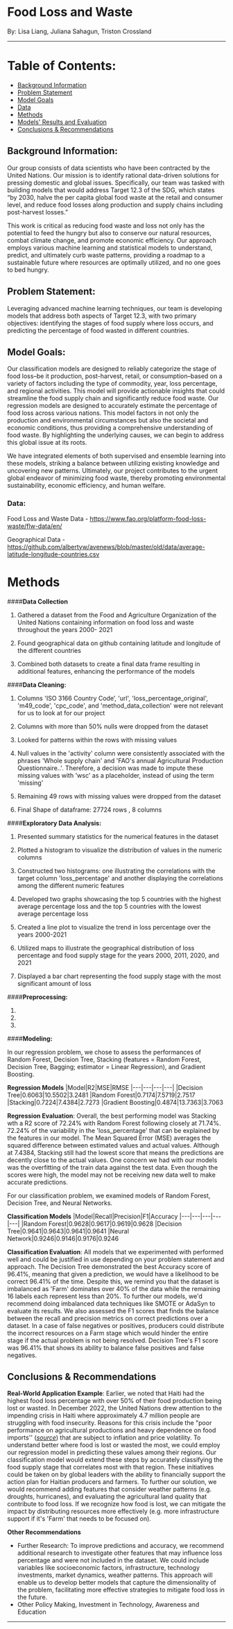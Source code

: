 # Food Loss and Waste 
By: Lisa Liang, Juliana Sahagun, Triston Crossland

---
# Table of Contents:

<!--ts-->
   * [Background Information](#background-information)
   * [Problem Statement](#problem-statement)
   * [Model Goals](#model-goals)
   * [Data](#data)
   * [Methods](#methods)
   * [Models' Results and Evaluation](#models-results-and-evaluation)
   * [Conclusions & Recommendations](#conclusions--recommendations)
   


## Background Information:
Our group consists of data scientists who have been contracted  by the United Nations. Our mission is to identify rational data-driven solutions for pressing domestic and global issues. Specifically, our team was tasked with building models that would address Target 12.3 of the SDG, which states “by 2030, halve the per capita global food waste at the retail and consumer level, and reduce food losses along production and supply chains including post-harvest losses.”

This work is critical as reducing food waste and loss not only has the potential to feed the hungry but also to conserve our natural resources, combat climate change, and promote economic efficiency. Our approach employs various machine learning and statistical models to understand, predict, and ultimately curb waste patterns, providing a roadmap to a sustainable future where resources are optimally utilized, and no one goes to bed hungry.

## Problem Statement:
Leveraging advanced machine learning techniques, our team is developing models that address both aspects of Target 12.3, with two primary objectives: identifying the stages of food supply where loss occurs, and predicting the percentage of food wasted in different countries.

## Model Goals:

Our classification models are designed to reliably categorize the stage of food loss–be it production, post-harvest, retail, or consumption–based on a variety of factors including the type of commodity, year, loss percentage, and regional activities. This model will provide actionable insights that could streamline the food supply chain and significantly reduce food waste.
Our regression models are designed to accurately estimate the percentage of food loss across various nations. This model factors in not only the production and environmental circumstances but also the societal and economic conditions, thus providing a comprehensive understanding of food waste. By highlighting the underlying causes, we can begin to address this global issue at its roots.

We have integrated elements of both supervised and ensemble learning into these models, striking a balance between utilizing existing knowledge and uncovering new patterns. Ultimately, our project contributes to the urgent global endeavor of minimizing food waste, thereby promoting environmental sustainability, economic efficiency, and human welfare. 


### Data:

Food Loss and Waste Data - https://www.fao.org/platform-food-loss-waste/flw-data/en/

Geographical Data - https://github.com/albertyw/avenews/blob/master/old/data/average-latitude-longitude-countries.csv

# Methods

####**Data Collection**

1. Gathered a dataset from the Food and Agriculture Organization of the United Nations containing information on food loss and waste throughout the years 2000- 2021

2. Found geographical data on github containing latitude and longitude of the different countries

3. Combined both datasets to create a final data frame resulting in  additional features, enhancing the performance of the models

####**Data Cleaning:**

1. Columns  'ISO 3166 Country Code’, 'url', 'loss_percentage_original', 'm49_code', 'cpc_code', and 'method_data_collection' were not relevant for us to look at for our project 

2. Columns with more than 50% nulls were dropped from the dataset

3. Looked for patterns within the rows with missing values

4. Null values in the 'activity' column were consistently associated with the phrases 'Whole supply chain' and 'FAO's annual Agricultural Production Questionnaire..'. Therefore, a decision was made to impute these missing values with 'wsc' as a placeholder, instead of using the term 'missing'

5. Remaining 49 rows with missing values were dropped from the dataset

6. Final Shape of dataframe: 27724 rows , 8 columns



####**Exploratory Data Analysis:**

1. Presented summary statistics for the numerical features in the dataset

2. Plotted a histogram to visualize the distribution of values in the numeric columns

3. Constructed two histograms: one illustrating the correlations with the target column 'loss_percentage' and another displaying the correlations among the different numeric features

4. Developed two graphs showcasing the top 5 countries with the highest average percentage loss and the top 5 countries with the lowest average percentage loss

5. Created a line plot to visualize the trend in loss percentage over the years 2000-2021

6. Utilized maps to illustrate the geographical distribution of loss percentage and food supply stage for the years 2000, 2011, 2020, and 2021

7. Displayed a bar chart representing the food supply stage with the most significant amount of loss

####**Preprocessing:**

1.
2.
3.


####**Modeling:**

In our regression problem, we chose to assess the performances of Random Forest, Decision Tree, Stacking (features = Random Forest, Decision Tree, Bagging; estimator = Linear Regression), and Gradient Boosting.

**Regression Models**
|Model|R2|MSE|RMSE
|---|---|---|---|
|Decision Tree|0.6063|10.5502|3.2481
|Random Forest|0.7174|7.5719|2.7517
|Stacking|0.7224|7.4384|2.7273
|Gradient Boosting|0.4874|13.7363|3.7063

**Regression Evaluation**: Overall, the best performing model was Stacking wth a R2 score of 72.24% with Random Forest following closely at 71.74%. 72.24% of the variability in the 'loss_percentage' that can be explained by the features in our model. The Mean Squared Error (MSE) averages the squared difference between estimated values and actual values. Although at 7.4384, Stacking still had the lowest score that means the predictions are decently close to the actual values. One concern we had with our models was the overfitting of the train data against the test data. Even though the scores were high, the model may not be receiving new data well to make accurate predictions. 

For our classification problem, we examined models of Random Forest, Decision Tree, and Neural Networks.

**Classification Models**
|Model|Recall|Precision|F1|Accuracy
|---|---|---|---|---|
|Random Forest|0.9628|0.9617|0.9619|0.9628
|Decision Tree|0.9641|0.9643|0.9641|0.9641
|Neural Network|0.9246|0.9146|0.9176|0.9246

**Classification Evaluation**: All models that we experimented with performed well and could be justified in use depending on your problem statement and approach. The Decision Tree demonstrated the best Accuracy score of 96.41%, meaning that given a prediction, we would have a likelihood to be correct 96.41% of the time. Despite this, we remind you that the dataset is imbalanced as 'Farm' dominates over 40% of the data while the remaining 16 labels each represent less than 20%. To further our models, we'd recommend doing imbalanced data techniques like SMOTE or AdaSyn to evaluate its results. We also assessed the F1 scores that finds the balance between the recall and precision metrics on correct predictions over a dataset. In a case of false negatives or positives, producers could distribute the incorrect resources on a Farm stage which would hinder the entire stage if the actual problem is not being resolved. Decision Tree's F1 score was 96.41% that shows its ability to balance false positives and false negatives.

## Conclusions & Recommendations
**Real-World Application Example**: Earlier, we noted that Haiti had the highest food loss percentage with over 50% of their food production being lost or wasted. In December 2022, the United Nations drew attention to the impending crisis in Haiti where approximately 4.7 million people are struggling with food insecurity. Reasons for this crisis include the "poor performance on agricultural productions and heavy dependence on food imports'' ([*source*](https://news.un.org/en/story/2022/12/1131572)) that are subject to inflation and price volatility. To understand better where food is lost or wasted the most, we could employ our regression model in predicting these values among their regions. Our classification model would extend these steps by accurately classifying the food supply stage that correlates most with that region. These initiatives could be taken on by global leaders with the ability to financially support the action plan for Haitian producers and farmers. To further our solution, we would recommend adding features that consider weather patterns (e.g. droughts, hurricanes), and evaluating the agricultural land quality that contribute to food loss. If we recognize how food is lost, we can mitigate the impact by distributing resources more effectively (e.g. more infrastructure support if it's 'Farm' that needs to be focused on).  

**Other Recommendations**
* Further Research: To improve predictions and accuracy, we recommend additional research to investigate other features that may influence loss percentage and were not included in the dataset. We could include variables like socioeconomic factors, infrastructure, technology investments, market dynamics, weather patterns. This approach will enable us to develop better models that capture the dimensionality of the problem, facilitating more effective strategies to mitigate food loss in the future.
* Other Policy Making, Investment in Technology, Awareness and Education


----
